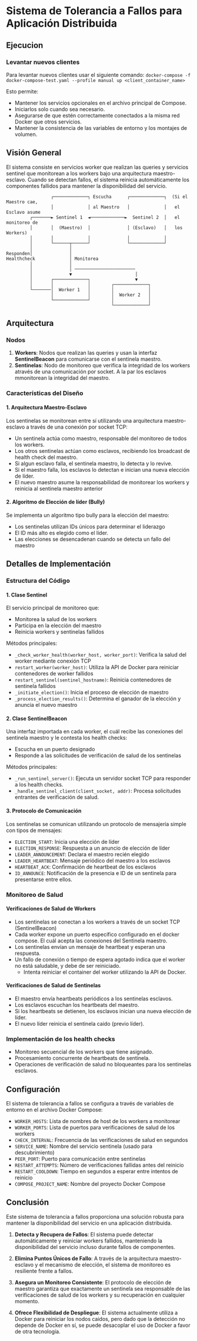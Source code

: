 # Sistema de Tolerancia a Fallos para Aplicación Distribuida

## Ejecucion

### Levantar nuevos clientes

Para levantar nuevos clientes usar el siguiente comando:
`docker-compose -f docker-compose-test.yaml --profile manual up <client_container_name>`

Esto permite:

- Mantener los servicios opcionales en el archivo principal de Compose.
- Iniciarlos solo cuando sea necesario.
- Asegurarse de que estén correctamente conectados a la misma red Docker que otros servicios.
- Mantener la consistencia de las variables de entorno y los montajes de volumen.

## Visión General

El sistema consiste en servicios worker que realizan las queries y servicios sentinel que monitorean a los workers bajo una arquitectura maestro-esclavo. Cuando se detectan fallos, el sistema reinicia automáticamente los componentes fallidos para mantener la disponibilidad del servicio.

```
                 ┌─────────────┐ Escucha      ┌─────────────┐  (Si el Maestro cae,
                 │             │ al Maestro   │             │   el Esclavo asume
         ┌───────► Sentinel 1  ◄─────────────►  Sentinel 2  │   el monitoreo de
         │       │  (Maestro)  │              │ (Esclavo)   │   los Workers)
         │       │             │              │             │
         │       └──────┬──────┘              └─────────────┘
         │              │
Responden│              │
Healthcheck             │ Monitorea
         │              │
         │              │ ───────────────────────
         │              ▼                        │
         │       ┌─────────────┐                 ▼
         │       │             │        ┌─────────────┐
         └───────│  Worker 1   │        │             │
                 │             │        │  Worker 2   │
                 └─────────────┘        │             │
                                        └─────────────┘
```

## Arquitectura

### Nodos

1. **Workers**: Nodos que realizan las queries y usan la interfaz **SentinelBeacon** para comunicarse con el sentinela maestro.
2. **Sentinelas**: Nodo de monitoreo que verifica la integridad de los workers através de una comunicación por socket. A la par los esclavos mmonitorean la integridad del maestro.

### Características del Diseño

#### 1. Arquitectura Maestro-Esclavo

Los sentinelas se monitorean entre sí utilizando una arquitectura maestro-esclavo a través de una conexión por socket TCP:

- Un sentinela actúa como maestro, responsable del monitoreo de todos los workers.
- Los otros sentinelas actúan como esclavos, recibiendo los broadcast de health check del maestro.
- Si algun esclavo falla, el sentinela maestro, lo detecta y lo revive.
- Si el maestro falla, los esclavos lo detectan e inician una nueva elección de líder.
- El nuevo maestro asume la responsabilidad de monitorear los workers y reinicia al sentinela maestro anterior

#### 2. Algoritmo de Elección de líder (Bully)

Se implementa un algoritmo tipo bully para la elección del maestro:

- Los sentinelas utilizan IDs únicos para determinar el liderazgo
- El ID más alto es elegido como el líder.
- Las elecciones se desencadenan cuando se detecta un fallo del maestro

## Detalles de Implementación

### Estructura del Código

#### 1. Clase Sentinel

El servicio principal de monitoreo que:

- Monitorea la salud de los workers
- Participa en la elección del maestro
- Reinicia workers y sentinelas fallidos

Métodos principales:

- `_check_worker_health(worker_host, worker_port)`: Verifica la salud del worker mediante conexión TCP
- `restart_worker(worker_host)`: Utiliza la API de Docker para reiniciar contenedores de worker fallidos
- `restart_sentinel(sentinel_hostname)`: Reinicia contenedores de sentinela fallidos
- `_initiate_election()`: Inicia el proceso de elección de maestro
- `_process_election_results()`: Determina el ganador de la elección y anuncia el nuevo maestro

#### 2. Clase SentinelBeacon

Una interfaz importada en cada worker, el cuál recibe las conexiones del sentinela maestro y le contesta los health checks:

- Escucha en un puerto designado
- Responde a las solicitudes de verificación de salud de los sentinelas

Métodos principales:

- `_run_sentinel_server()`: Ejecuta un servidor socket TCP para responder a los health checks.
- `_handle_sentinel_client(client_socket, addr)`: Procesa solicitudes entrantes de verificación de salud.

#### 3. Protocolo de Comunicación

Los sentinelas se comunican utilizando un protocolo de mensajería simple con tipos de mensajes:

- `ELECTION_START`: Inicia una elección de líder
- `ELECTION_RESPONSE`: Respuesta a un anuncio de elección de líder
- `LEADER_ANNOUNCEMENT`: Declara el maestro recién elegido
- `LEADER_HEARTBEAT`: Mensaje periódico del maestro a los esclavos
- `HEARTBEAT_ACK`: Confirmación de heartbeat de los esclavos
- `ID_ANNOUNCE`: Notificación de la presencia e ID de un sentinela para presentarse entre ellos.

### Monitoreo de Salud

#### Verificaciones de Salud de Workers

- Los sentinelas se conectan a los workers a través de un socket TCP (SentinelBeacon)
- Cada worker expone un puerto específico configurado en el docker compose. El cuál acepta las conexiones del Sentinela maestro.
- Los sentinelas envían un mensaje de heartbeat y esperan una respuesta.
- Un fallo de conexión o tiempo de espera agotado indica que el worker no está saludable, y debe de ser reiniciado.
  - Intenta reiniciar el container del worker utilizando la API de Docker.

#### Verificaciones de Salud de Sentinelas

- El maestro envía heartbeats periódicos a los sentinelas esclavos.
- Los esclavos escuchan los heartbeats del maestro.
- Si los heartbeats se detienen, los esclavos inician una nueva elección de líder.
- El nuevo líder reinicia el sentinela caido (previo líder).

### Implementación de los health checks

- Monitoreo secuencial de los workers que tiene asignado.
- Procesamiento concurrente de heartbeats de sentinela.
- Operaciones de verificación de salud no bloqueantes para los sentinelas esclavos.

## Configuración

El sistema de tolerancia a fallos se configura a través de variables de entorno en el archivo Docker Compose:

- `WORKER_HOSTS`: Lista de nombres de host de los workers a monitorear
- `WORKER_PORTS`: Lista de puertos para verificaciones de salud de los workers
- `CHECK_INTERVAL`: Frecuencia de las verificaciones de salud en segundos
- `SERVICE_NAME`: Nombre del servicio sentinela (usado para descubrimiento)
- `PEER_PORT`: Puerto para comunicación entre sentinelas
- `RESTART_ATTEMPTS`: Número de verificaciones fallidas antes del reinicio
- `RESTART_COOLDOWN`: Tiempo en segundos a esperar entre intentos de reinicio
- `COMPOSE_PROJECT_NAME`: Nombre del proyecto Docker Compose

## Conclusión

Este sistema de tolerancia a fallos proporciona una solución robusta para mantener la disponibilidad del servicio en una aplicación distribuida.

1. **Detecta y Recupera de Fallos**: El sistema puede detectar automáticamente y reiniciar workers fallidos, manteniendo la disponibilidad del servicio incluso durante fallos de componentes.

2. **Elimina Puntos Únicos de Fallo**: A través de la arquitectura maestro-esclavo y el mecanismo de elección, el sistema de monitoreo es resiliente frente a fallos.

3. **Asegura un Monitoreo Consistente**: El protocolo de elección de maestro garantiza que exactamente un sentinela sea responsable de las verificaciones de salud de los workers y su recuperación en cualquier momento.

4. **Ofrece Flexibilidad de Despliegue**: El sistema actualmente utiliza a Docker para reiniciar los nodos caidos, pero dado que la detección no depende de Docker en sí, se puede desacoplar el uso de Docker a favor de otra tecnología.
